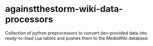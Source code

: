 # againstthestorm-wiki-data-processors
Collection of python preprocessors to convert dev-provided data into ready-to-load Lua tables and pushes them to the MediaWiki database.
